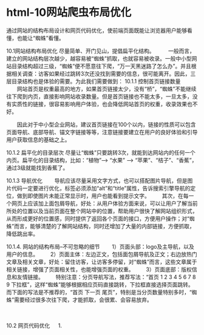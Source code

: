 # html-10网站爬虫布局优化
通过网站的结构布局设计和网页代码优化，使前端页面既能让浏览器用户能够看懂，也能让“蜘蛛”看懂。
 
10.1网站结构布局优化
尽量简单、开门见山，提倡扁平化结构。
　　
一般而言，建立的网站结构层次越少，越容易被“蜘蛛”抓取，也就容易被收录。一般中小型网站目录结构超过三级，“蜘蛛”便不愿意往下爬，“万一天黑迷路了怎么办”。并且根据相关调查：访客如果经过跳转3次还没找到需要的信息，很可能离开。因此，三层目录结构也是体验的需要。为此我们需要做到：
10.1.1 控制首页链接数量
　　网站首页是权重最高的地方，如果首页链接太少，没有“桥”，“蜘蛛”不能继续往下爬到内页，直接影响网站收录数量。但是首页链接也不能太多，一旦太多，没有实质性的链接，很容易影响用户体验，也会降低网站首页的权重，收录效果也不好。
 
　　因此对于中小型企业网站，建议首页链接在100个以内，链接的性质可以包含页面导航、底部导航、锚文字链接等等，注意链接要建立在用户的良好体验和引导用户获取信息的基础之上。
 
10.1.2 扁平化的目录层次
尽量让“蜘蛛”只要跳转3次，就能到达网站内的任何一个内页。扁平化的目录结构，比如：“植物”–> “水果” –> “苹果”、“桔子”、“香蕉”，通过3级就能找到香蕉了。
 
10.1.3 导航优化
　　导航应该尽量采用文字方式，也可以搭配图片导航，但是图片代码一定要进行优化，<img>标签必须添加“alt”和“title”属性，告诉搜索引擎导航的定位，做到即使图片未能正常显示时，用户也能看到提示文字。
　　其次，在每一个网页上应该加上面包屑导航，好处：从用户体验方面来说，可以让用户了解当前所处的位置以及当前页面在整个网站中的位置，帮助用户很快了解网站组织形式，从而形成更好的位置感，同时提供了返回各个页面的接口，方便用户操作；对“蜘蛛”而言，能够清楚的了解网站结构，同时还增加了大量的内部链接，方便抓取，降低跳出率。
 
10.1.4. 网站的结构布局–不可忽略的细节
　　1）页面头部：logo及主导航，以及用户的信息。
　　2）页面主体：左边正文，包括面包屑导航及正文；右边放热门文章及相关文章，好处：留住访客，让访客多停留，对“蜘蛛”而言，这些文章属于相关链接，增强了页面相关性，也能增强页面的权重。
　　3）页面底部：版权信息和友情链接。
　　特别注意：分页导航写法，推荐写法：“首页 1 2 3 4 5 6 7 8 9 下拉框”，这样“蜘蛛”能够根据相应页码直接跳转，下拉框直接选择页面跳转。而下面的写法是不推荐的，“首页 下一页 尾页”，特别是当分页数量特别多时，“蜘蛛”需要经过很多次往下爬，才能抓取，会很累、会容易放弃。
 
　　
 
10.2 网页代码优化 　
1.<title>标题：只强调重点即可，尽量把重要的关键词放在前面，关键词不要重复出现，尽量做到每个页面的<title>标题中不要设置相同的内容。
2.<meta keywords>标签：关键词，列举出几个页面的重要关键字即可，切记过分堆砌。
3.<meta description>标签：网页描述，需要高度概括网页内容，切记不能太长，过分堆砌关键词，每个页面也要有所不同。
 
<meta name="keywords" content=" "> 关键字
<meta name="description" content=""> 描述
<link rel="icon" href="images/icon.ico">插入logo标题
 

4.<body>中的标签：尽量让代码语义化，在适当的位置使用适当的标签，用正确的标签做正确的事。让阅读源码者和“蜘蛛”都一目了然。比如：h1-h6是用于标题类的，<nav>标签是用来设置页面主导航的等。
5.<a>标签：页内链接，要加“title” 属性加以说明，让访客和 “蜘蛛” 知道。而外部链接，链接到其他网站的，则需要加上rel="nofollow"属性, 告诉 “蜘蛛” 不要爬，因为一旦“蜘蛛”爬了外部链接之后，就不会再回来了。
6.正文标题要用<h1>标签：“蜘蛛” 认为它最重要，若不喜欢<h1>的默认样式可以通过CSS设置。尽量做到正文标题用<h1>标签，副标题用<h2>标签, 而其它地方不应该随便乱用 h 标题标签。
7.<br>标签：只用于文本内容的换行，比如:
<p> 　　第一行文字内容<br/>     第二行文字内容<br/>     第三行文字内容 </p>
8.表格应该使用<caption>表格标题标签
9.<img>应使用 “alt” 属性加以说明
10.<strong>、<em>标签 : 需要强调时使用。<strong>标签在搜索引擎中能够得到高度的重视，它能突出关键词，表现重要的内容，<em>标签强调效果仅次于<strong>标签。　　 <b>、<i>标签: 只是用于显示效果时使用，在SEO中不会起任何效果。
11. 文本缩进不要使用特殊符号  应当使用CSS进行设置。版权符号不要使用特殊符号 ©; 可以直接使用输入法，拼“banquan”，选择序号5就能打出版权符号©。
12. 巧妙利用CSS布局，将重要内容的HTML代码放在最前面，最前面的内容被认为是最重要的，优先让“蜘蛛”读取，进行内容关键词抓取。
13.尽量少使用iframe框架,因为“蜘蛛”一般不会读取其中的内容
14.谨慎使用display：none ：对于不想显示的文字内容，应当设置z-index或设置到浏览器显示器之外。因为搜索引擎会过滤掉display:none其中的内容。
 
 